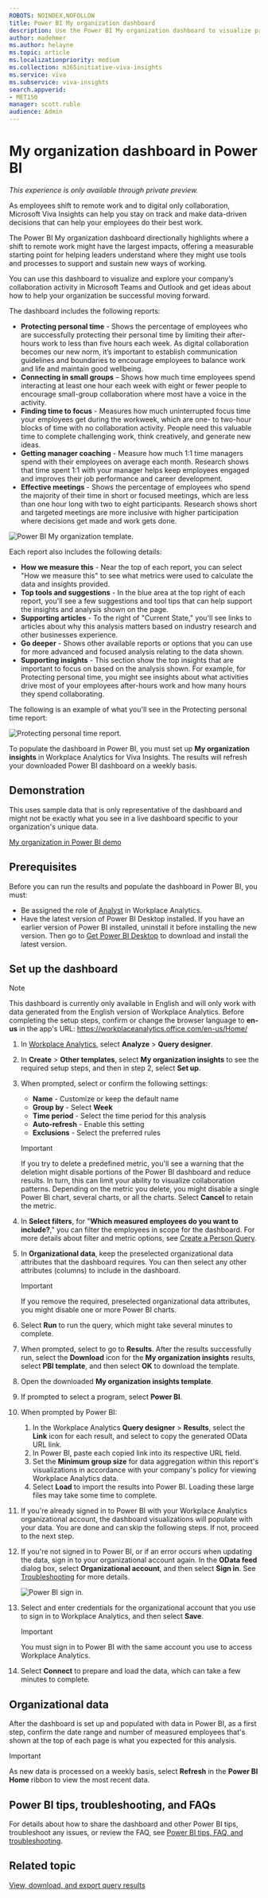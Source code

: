```yaml
---
ROBOTS: NOINDEX,NOFOLLOW
title: Power BI My organization dashboard
description: Use the Power BI My organization dashboard to visualize predefined data from Viva Insights in Power BI
author: madehmer
ms.author: helayne
ms.topic: article
ms.localizationpriority: medium
ms.collection: m365initiative-viva-insights 
ms.service: viva 
ms.subservice: viva-insights 
search.appverid: 
- MET150 
manager: scott.ruble
audience: Admin
---
```


# My organization dashboard in Power BI

*This experience is only available through private preview.*

As employees shift to remote work and to digital only collaboration, Microsoft Viva Insights can help you stay on track and make data-driven decisions that can help your employees do their best work.

The Power BI My organization dashboard directionally highlights where a shift to remote work might have the largest impacts, offering a measurable starting point for helping leaders understand where they might use tools and processes to support and sustain new ways of working.

You can use this dashboard to visualize and explore your company’s collaboration activity in Microsoft Teams and Outlook and get ideas about how to help your organization be successful moving forward. 

The dashboard includes the following reports:

* **Protecting personal time** - Shows the percentage of employees who are successfully protecting their personal time by limiting their after-hours work to less than five hours each week. As digital collaboration becomes our new norm, it’s important to establish communication guidelines and boundaries to encourage employees to balance work and life and maintain good wellbeing.
* **Connecting in small groups** – Shows how much time employees spend interacting at least one hour each week with eight or fewer people to encourage small-group collaboration where most have a voice in the activity.
* **Finding time to focus** - Measures how much uninterrupted focus time your employees get during the workweek, which are one- to two-hour blocks of time with no collaboration activity. People need this valuable time to complete challenging work, think creatively, and generate new ideas.
* **Getting manager coaching** - Measure how much 1:1 time managers spend with their employees on average each month. Research shows that time spent 1:1 with your manager helps keep employees engaged and improves their job performance and career development.
* **Effective meetings** - Shows the percentage of employees who spend the majority of their time in short or focused meetings, which are less than one hour long with two to eight participants. Research shows short and targeted meetings are more inclusive with higher participation where decisions get made and work gets done.

![Power BI My organization template.](../Images/WpA/Tutorials/pbi-myorg.png)

Each report also includes the following details:

* **How we measure this** - Near the top of each report, you can select "How we measure this" to see what metrics were used to calculate the data and insights provided.
* **Top tools and suggestions** - In the blue area at the top right of each report, you'll see a few suggestions and tool tips that can help support the insights and analysis shown on the page.
* **Supporting articles** - To the right of "Current State," you'll see links to articles about why this analysis matters based on industry research and other businesses experience.
* **Go deeper** - Shows other available reports or options that you can use for more advanced and focused analysis relating to the data shown.
* **Supporting insights** - This section show the top insights that are important to focus on based on the analysis shown. For example, for Protecting personal time, you might see insights about what activities drive most of your employees after-hours work and how many hours they spend collaborating.

The following is an example of what you'll see in the Protecting personal time report:

![Protecting personal time report.](../Images/WpA/Tutorials/pbi-ppt-report.png)

To populate the dashboard in Power BI, you must set up **My organization insights** in Workplace Analytics for Viva Insights. The results will refresh your downloaded Power BI dashboard on a weekly basis.

## Demonstration

This uses sample data that is only representative of the dashboard and might not be exactly what you see in a live dashboard specific to your organization's unique data.

[My organization in Power BI demo](https://msit.powerbi.com/groups/me/reports/a46f5da2-58ba-467d-b1e8-68541ab302ea/ReportSection047f79d6110db8b7d45b?ctid=72f988bf-86f1-41af-91ab-2d7cd011db47&bookmarkGuid=Bookmarkcd33e1e642e6511e8d55)

## Prerequisites  

Before you can run the results and populate the dashboard in Power BI, you must:

* Be assigned the role of [Analyst](../use/user-roles.md) in Workplace Analytics.
* Have the latest version of Power BI Desktop installed. If you have an earlier version of Power BI installed, uninstall it before installing the new version.
Then go to [Get Power BI Desktop](https://www.microsoft.com/p/power-bi-desktop/9ntxr16hnw1t?activetab=pivot:overviewtab) to download and install the latest version.

## Set up the dashboard

>[!Note]
>This dashboard is currently only available in English and will only work with data generated from the English version of Workplace Analytics. Before completing the setup steps, confirm or change the browser language to **en-us** in the app's URL: <https://workplaceanalytics.office.com/en-us/Home/>

1. In [Workplace Analytics](https://workplaceanalytics.office.com/), select **Analyze** > **Query designer**.
2. In **Create** > **Other templates**, select **My organization insights** to see the required setup steps, and then in step 2, select **Set up**.
3. When prompted, select or confirm the following settings:

   * **Name** - Customize or keep the default name
   * **Group by** - Select **Week**
   * **Time period** - Select the time period for this analysis
   * **Auto-refresh** - Enable this setting
   * **Exclusions** - Select the preferred rules

   >[!Important]
   >If you try to delete a predefined metric, you'll see a warning that the deletion might disable portions of the Power BI dashboard and reduce results. In turn, this can limit your ability to visualize collaboration patterns. Depending on the metric you delete, you might disable a single Power BI chart, several charts, or all the charts. Select **Cancel** to retain the metric.

4. In **Select filters**, for "**Which measured employees do you want to include?**," you can filter the employees in scope for the dashboard. For more details about filter and metric options, see [Create a Person Query](./person-queries.md).
5. In **Organizational data**, keep the preselected organizational data attributes that the dashboard requires. You can then select any other attributes (columns) to include in the dashboard.

   > [!Important]
   > If you remove the required, preselected organizational data attributes, you might disable one or more Power BI charts.

6. Select **Run** to run the query, which might take several minutes to complete.
7. When prompted, select to go to **Results**. After the results successfully run, select the **Download** icon for the **My organization insights** results, select **PBI template**, and then select **OK** to download the template.
8. Open the downloaded **My organization insights template**.
9. If prompted to select a program, select **Power BI**.
10. When prompted by Power BI:

    1. In the Workplace Analytics **Query designer** > **Results**, select the **Link** icon for each result, and select to copy the generated OData URL link.
    2. In Power BI, paste each copied link into its respective URL field.
    3. Set the **Minimum group size** for data aggregation within this report's visualizations in accordance with your company's policy for viewing Workplace Analytics data.
    4. Select **Load** to import the results into Power BI. Loading these large files may take some time to complete.

11. If you're already signed in to Power BI with your Workplace Analytics organizational account, the dashboard visualizations will populate with your data. You are done and can skip the following steps. If not, proceed to the next step.
12. If you're not signed in to Power BI, or if an error occurs when updating the data, sign in to your organizational account again. In the **OData feed** dialog box, select **Organizational account**, and then select **Sign in**. See [Troubleshooting](../tutorials/power-bi-templates.md#troubleshooting) for more details.

    ![Power BI sign in.](../Images/WpA/Tutorials/pbi-sign-in.png)

13. Select and enter credentials for the organizational account that you use to sign in to Workplace Analytics, and then select **Save**.

    >[!Important]
    >You must sign in to Power BI with the same account you use to access Workplace Analytics.

14. Select **Connect** to prepare and load the data, which can take a few minutes to complete.

## Organizational data

After the dashboard is set up and populated with data in Power BI, as a first step, confirm the date range and number of measured employees that's shown at the top of each page is what you expected for this analysis.

>[!Important]
>As new data is processed on a weekly basis, select **Refresh** in the **Power BI Home** ribbon to view the most recent data.

## Power BI tips, troubleshooting, and FAQs

For details about how to share the dashboard and other Power BI tips, troubleshoot any issues, or review the FAQ, see [Power BI tips, FAQ, and troubleshooting](../tutorials/power-bi-templates.md).

## Related topic

[View, download, and export query results](../use/view-download-and-export-query-results.md)
